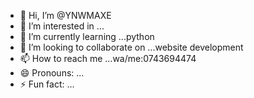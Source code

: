 - 👋 Hi, I’m @YNWMAXE
- 👀 I’m interested in ...
- 🌱 I’m currently learning ...python
- 💞️ I’m looking to collaborate on ...website development 
- 📫 How to reach me ...wa/me:0743694474
- 😄 Pronouns: ...
- ⚡ Fun fact: ...

<!---
YNWMAXE/YNWMAXE is a ✨ special ✨ repository because its `README.md` (this file) appears on your GitHub profile.
You can click the Preview link to take a look at your changes.
--->

